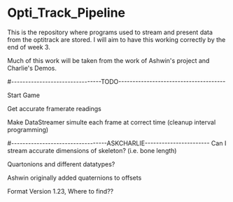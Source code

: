# Opti_Track_Pipeline
This is the repository where programs used to stream and present data from the optitrack are stored. I will aim to have this working correctly by the end of week 3.

Much of this work will be taken from the work of Ashwin's project and Charlie's Demos.

#--------------------------------TODO--------------------------------------

Start Game

Get accurate framerate readings

Make DataStreamer simulte each frame at correct time (cleanup interval programming)



#----------------------------------ASKCHARLIE-----------------------
Can I stream accurate dimensions of skeleton? (i.e. bone length)

Quartonions and different datatypes?

Ashwin originally added quaternions to offsets

Format Version 1.23, Where to find??
